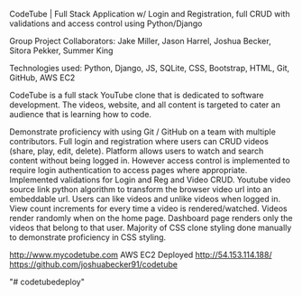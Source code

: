 CodeTube | Full Stack Application w/ Login and Registration, full CRUD with validations and access control using Python/Django

Group Project Collaborators: Jake Miller, Jason Harrel, Joshua Becker, Sitora Pekker, Summer King

Technologies used: Python, Django, JS, SQLite, CSS, Bootstrap, HTML, Git, GitHub, AWS EC2

CodeTube is a full stack YouTube clone that is dedicated to software development. The videos, website, and all content is targeted to cater an audience that is learning how to code.

Demonstrate proficiency with using Git / GitHub on a team with multiple contributors.
Full login and registration where users can CRUD videos (share, play, edit, delete).
Platform allows users to watch and search content without being logged in. However access control is implemented to require login authentication to access pages where appropriate.
Implemented validations for Login and Reg and Video CRUD.
Youtube video source link python algorithm to transform the browser video url into an embeddable url.
Users can like videos and unlike videos when logged in.
View count increments for every time a video is rendered/watched.
Videos render randomly when on the home page. Dashboard page renders only the videos that belong to that user.
Majority of CSS clone styling done manually to demonstrate proficiency in CSS styling.

http://www.mycodetube.com
AWS EC2 Deployed http://54.153.114.188/
https://github.com/joshuabecker91/codetube

"# codetubedeploy" 
